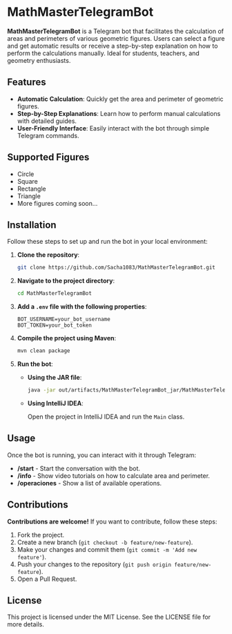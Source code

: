 # MathMasterTelegramBot

**MathMasterTelegramBot** is a Telegram bot that facilitates the calculation of areas and perimeters of various geometric figures. Users can select a figure and get automatic results or receive a step-by-step explanation on how to perform the calculations manually. Ideal for students, teachers, and geometry enthusiasts.

## Features

- **Automatic Calculation**: Quickly get the area and perimeter of geometric figures.
- **Step-by-Step Explanations**: Learn how to perform manual calculations with detailed guides.
- **User-Friendly Interface**: Easily interact with the bot through simple Telegram commands.

## Supported Figures

- Circle
- Square
- Rectangle
- Triangle
- More figures coming soon...

## Installation

Follow these steps to set up and run the bot in your local environment:

1. **Clone the repository**:

    ```sh
    git clone https://github.com/Sacha1083/MathMasterTelegramBot.git
    ```

2. **Navigate to the project directory**:

    ```sh
    cd MathMasterTelegramBot
    ```

3. **Add a `.env` file with the following properties**:

    ```plaintext
    BOT_USERNAME=your_bot_username
    BOT_TOKEN=your_bot_token
    ```

4. **Compile the project using Maven**:

    ```sh
    mvn clean package
    ```

5. **Run the bot**:

    - **Using the JAR file**:

        ```sh
        java -jar out/artifacts/MathMasterTelegramBot_jar/MathMasterTelegramBot.jar
        ```

    - **Using IntelliJ IDEA**:

        Open the project in IntelliJ IDEA and run the `Main` class.

## Usage

Once the bot is running, you can interact with it through Telegram:

- **/start** - Start the conversation with the bot.
- **/info** - Show video tutorials on how to calculate area and perimeter.
- **/operaciones** - Show a list of available operations.

## Contributions

**Contributions are welcome!** If you want to contribute, follow these steps:

1. Fork the project.
2. Create a new branch (`git checkout -b feature/new-feature`).
3. Make your changes and commit them (`git commit -m 'Add new feature'`).
4. Push your changes to the repository (`git push origin feature/new-feature`).
5. Open a Pull Request.

## License

This project is licensed under the MIT License. See the LICENSE file for more details.